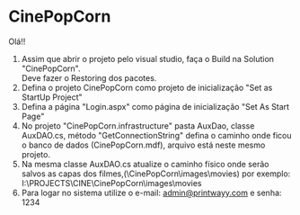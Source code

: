 # CinePopCorn
Olá!! 
1. Assim que abrir o projeto pelo visual studio, faça o Build na Solution "CinePopCorn".</br>
Deve fazer o Restoring dos pacotes.</br>
2. Defina o projeto CinePopCorn como projeto de inicialização "Set as StartUp Project"</br>
3. Defina a página "Login.aspx" como página de inicialização "Set As Start Page"</br>
4. No projeto "CinePopCorn.infrastructure" pasta AuxDao, classe AuxDAO.cs, método "GetConnectionString" defina o caminho onde ficou o banco de dados (CinePopCorn.mdf),
arquivo está neste mesmo projeto.
5. Na mesma classe AuxDAO.cs atualize o caminho físico onde serão salvos as capas dos filmes,(\CinePopCorn\images\movies) por exemplo:
I:\PROJECTS\CINE\CinePopCorn\images\movies
6. Para logar no sistema utilize o e-mail: admin@printwayy.com e senha: 1234
